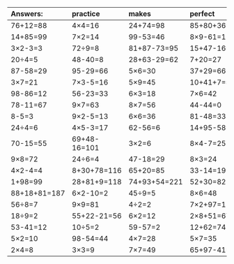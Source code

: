 | Answers: | practice | makes | perfect | ! |
| :--- | :--- | :--- | :--- | :--- |
| 76+12=88 | 4×4=16 | 24+74=98 | 85+80+36=201 | 4×6=24 | 
| 14+85=99 | 7×2=14 | 99-53=46 | 8×9-61=11 | 53-13=40 | 
| 3×2-3=3 | 72÷9=8 | 81+87-73=95 | 15+47-16=46 | 9×9-55=26 | 
| 20÷4=5 | 48-40=8 | 28+63-29=62 | 7+20=27 | 42÷6=7 | 
| 87-58=29 | 95-29=66 | 5×6=30 | 37+29=66 | 5+36=41 | 
| 3×7=21 | 7×3-5=16 | 5×9=45 | 10+41+7=58 | 23-4=19 | 
| 98-86=12 | 56-23=33 | 6×3=18 | 7×6=42 | 98+26-45=79 | 
| 78-11=67 | 9×7=63 | 8×7=56 | 44-44=0 | 38+50+48=136 | 
| 8-5=3 | 9×2-5=13 | 6×6=36 | 81-48=33 | 2×5=10 | 
| 24÷4=6 | 4×5-3=17 | 62-56=6 | 14+95-58=51 | 4+6=10 | 
| 70-15=55 | 69+48-16=101 | 3×2=6 | 8×4-7=25 | 4×3=12 | 
| 9×8=72 | 24÷6=4 | 47-18=29 | 8×3=24 | 39+9=48 | 
| 4×2-4=4 | 8+30+78=116 | 65+20=85 | 33-14=19 | 4×9=36 | 
| 1+98=99 | 28+81+9=118 | 74+93+54=221 | 52+30=82 | 8×8=64 | 
| 88+18+81=187 | 6×2-10=2 | 45÷9=5 | 8×6=48 | 7×3=21 | 
| 56÷8=7 | 9×9=81 | 4÷2=2 | 7×2+97=111 | 16+67=83 | 
| 18÷9=2 | 55+22-21=56 | 6×2=12 | 2×8+51=67 | 5×3=15 | 
| 53-41=12 | 10÷5=2 | 59-57=2 | 12+62=74 | 7×8=56 | 
| 5×2=10 | 98-54=44 | 4×7=28 | 5×7=35 | 69-55=14 | 
| 2×4=8 | 3×3=9 | 7×7=49 | 65+97-41=121 | 52-30=22 | 
